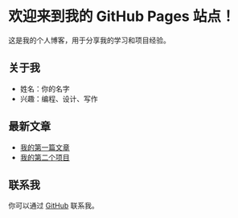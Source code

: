 # 欢迎来到我的 GitHub Pages 站点！

这是我的个人博客，用于分享我的学习和项目经验。

## 关于我
- 姓名：你的名字
- 兴趣：编程、设计、写作

## 最新文章
- [我的第一篇文章](#)
- [我的第二个项目](#)

## 联系我
你可以通过 [GitHub](https://github.com/你的用户名) 联系我。
